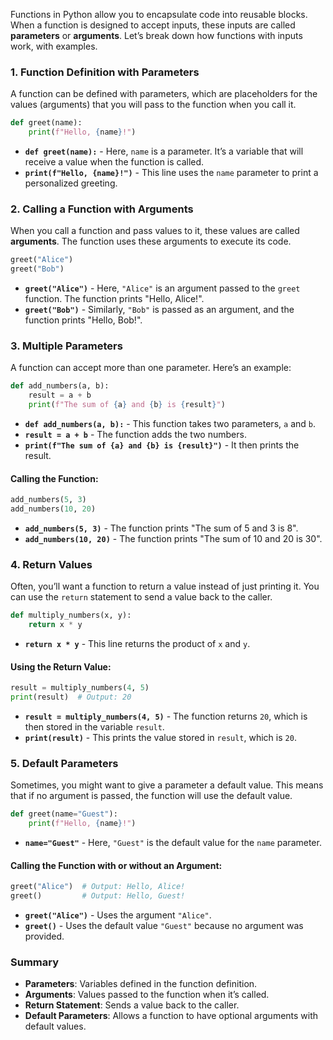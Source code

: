 Functions in Python allow you to encapsulate code into reusable blocks. When a function is designed to accept inputs, these inputs are called **parameters** or **arguments**. Let’s break down how functions with inputs work, with examples.

### 1. **Function Definition with Parameters**

A function can be defined with parameters, which are placeholders for the values (arguments) that you will pass to the function when you call it.

```python
def greet(name):
    print(f"Hello, {name}!")
```

- **`def greet(name):`** - Here, `name` is a parameter. It’s a variable that will receive a value when the function is called.
- **`print(f"Hello, {name}!")`** - This line uses the `name` parameter to print a personalized greeting.

### 2. **Calling a Function with Arguments**

When you call a function and pass values to it, these values are called **arguments**. The function uses these arguments to execute its code.

```python
greet("Alice")
greet("Bob")
```

- **`greet("Alice")`** - Here, `"Alice"` is an argument passed to the `greet` function. The function prints "Hello, Alice!".
- **`greet("Bob")`** - Similarly, `"Bob"` is passed as an argument, and the function prints "Hello, Bob!".

### 3. **Multiple Parameters**

A function can accept more than one parameter. Here’s an example:

```python
def add_numbers(a, b):
    result = a + b
    print(f"The sum of {a} and {b} is {result}")
```

- **`def add_numbers(a, b):`** - This function takes two parameters, `a` and `b`.
- **`result = a + b`** - The function adds the two numbers.
- **`print(f"The sum of {a} and {b} is {result}")`** - It then prints the result.

#### Calling the Function:

```python
add_numbers(5, 3)
add_numbers(10, 20)
```

- **`add_numbers(5, 3)`** - The function prints "The sum of 5 and 3 is 8".
- **`add_numbers(10, 20)`** - The function prints "The sum of 10 and 20 is 30".

### 4. **Return Values**

Often, you’ll want a function to return a value instead of just printing it. You can use the `return` statement to send a value back to the caller.

```python
def multiply_numbers(x, y):
    return x * y
```

- **`return x * y`** - This line returns the product of `x` and `y`.

#### Using the Return Value:

```python
result = multiply_numbers(4, 5)
print(result)  # Output: 20
```

- **`result = multiply_numbers(4, 5)`** - The function returns `20`, which is then stored in the variable `result`.
- **`print(result)`** - This prints the value stored in `result`, which is `20`.

### 5. **Default Parameters**

Sometimes, you might want to give a parameter a default value. This means that if no argument is passed, the function will use the default value.

```python
def greet(name="Guest"):
    print(f"Hello, {name}!")
```

- **`name="Guest"`** - Here, `"Guest"` is the default value for the `name` parameter.

#### Calling the Function with or without an Argument:

```python
greet("Alice")  # Output: Hello, Alice!
greet()         # Output: Hello, Guest!
```

- **`greet("Alice")`** - Uses the argument `"Alice"`.
- **`greet()`** - Uses the default value `"Guest"` because no argument was provided.

### Summary

- **Parameters**: Variables defined in the function definition.
- **Arguments**: Values passed to the function when it’s called.
- **Return Statement**: Sends a value back to the caller.
- **Default Parameters**: Allows a function to have optional arguments with default values.